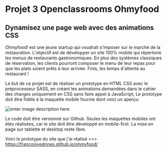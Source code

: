 # Projet 3 Openclassrooms Ohmyfood
 

## Dynamisez une page web avec des animations CSS



Ohmyfood! est une jeune startup qui voudrait s'imposer sur le marché de la restauration. L'objectif est de développer un site 100% mobile qui répertorie les menus de restaurants gastronomiques. En plus des systèmes classiques de réservation, les clients pourront composer le menu de leur repas pour que les plats soient prêts à leur arrivée. Finis, les temps d'attente au restaurant !


Le but de ce projet est de réaliser un prototype en HTML CSS avec le préprocesseur SASS, en créant les animations demandées dans le cahier des charges uniquement en CSS sans faire appel à JavaScript, Le prototype doit être fidèle à la maquette mobile fournie dont voici un aperçu:


![enter image description here](https://user.oc-static.com/upload/2020/08/24/15982605908418_Maquettes%20Ohmyfood.jpg)


Le code doit être versionné sur Github.
Seules les maquettes mobiles ont étés réalisées, car le site doit être développé en mobile-first. La mise en page sur tablette et desktop reste libre.

Voici le prototype du site que j'ai réalisé >>> https://francoisvedrines.github.io/ohmyfood/
